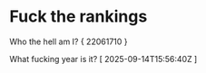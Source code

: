 # Fuck the rankings

Who the hell am I?
{ 22061710 }

What fucking year is it?
[ 2025-09-14T15:56:40Z ]
